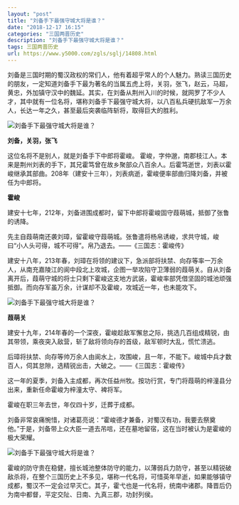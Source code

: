 ```yaml
---
layout: "post"
title: "刘备手下最强守城大将是谁？"
date: "2018-12-17 16:15"
categories: "三国两晋历史"
description: "刘备手下最强守城大将是谁？"
tags: 三国两晋历史
url: https://www.y5000.com/zgls/sglj/14808.html
---
```






刘备是三国时期的蜀汉政权的常们人，他有着超乎常人的个人魅力。熟读三国历史的朋友，一定知道刘备手下最为著名的当属五虎上将，关羽，张飞，赵云，马超，黄忠，外加镇守汉中的魏延。其实，在刘备从荆州入川的时候，就网罗了不少人才，其中就有一位名将，堪称刘备手下最强守城大将，以八百私兵硬抗敌军一万余人，长达一年之久，甚至最后突袭临阵斩将，取得巨大的胜利。

![刘备手下最强守城大将是谁？](/uploads/allimg/170223/6-1F2231J331547.JPG)

**刘备，关羽，张飞**

这位名将不是别人，就是刘备手下中郎将霍峻。
霍峻，字仲邈，南郡枝江人。本来是荆州刘表的手下，其兄霍笃曾在故乡聚部众八百余人。后霍笃逝世，刘表以霍峻继承其部曲。208年（建安十三年），刘表病逝，霍峻便率部曲归降刘备，并被任为中郎将。

**霍峻**

建安十七年，212年，刘备进围成都时，留下中郎将霍峻固守葭萌城，抵御了张鲁的诱降。

先主自葭萌南还袭刘璋，留霍峻守葭萌城。张鲁遣将杨帛诱峻，求共守城，峻曰“小人头可得，城不可得”。帛乃退去。——《三国志：霍峻传》

建安十八年，213年春，刘璋在将领的建议下，急派部将扶禁、向存等率一万余人，从南充嘉陵江的阆中段北上攻城，企图一举攻陷守卫薄弱的葭萌关。自从刘备离开后，葭萌守城的将士只剩下霍峻这支地方武装，霍峻率部凭借坚固的城池顽强抵御。而向存军虽万余，计谋却不及霍峻，攻城近一年，也未能攻下。

![刘备手下最强守城大将是谁？](/uploads/allimg/170223/6-1F2231J51S18.JPG)

**葭萌关**

建安十九年，214年春的一个深夜，霍峻趁敌军懈怠之际，挑选几百组成精锐，由其带领，乘夜突入敌营，斩了敌将领向存的首级，敌军顿时大乱，慌忙溃逃。

后璋将扶禁、向存等帅万余人由阆水上，攻围峻，且一年，不能下。峻城中兵才数百人，伺其怠隙，选精锐出击，大破之。——《三国志：霍峻传》

这一年的夏季，刘备入主成都，再次任益州牧。按功行赏，专门将葭萌的梓潼县分出来，重新任命霍峻为梓潼太守、裨将军。

霍峻在职三年去世，年仅四十岁，迁葬于成都。

刘备非常哀痛惋惜，对诸葛亮说：“霍峻德才兼备，对蜀汉有功，我要去祭奠他。”于是，刘备带上众大臣一道去吊唁，还在墓地留宿，这在当时被认为是霍峻的极大荣耀。

![刘备手下最强守城大将是谁？](/uploads/allimg/170223/6-1F2231J55M03.JPG)

霍峻的防守贵在稳健，擅长城池整体防守的能力，以薄弱兵力防守，甚至以精锐破敌杀将，在整个三国历史上不多见，堪称一代名将，可惜英年早逝，如果能够镇守成都，蜀汉不一定会过早灭亡。其子，霍弋也是一代名将，统南中诸郡。降晋后仍为南中都督，平定交阯、日南、九真三郡，功封列侯。
